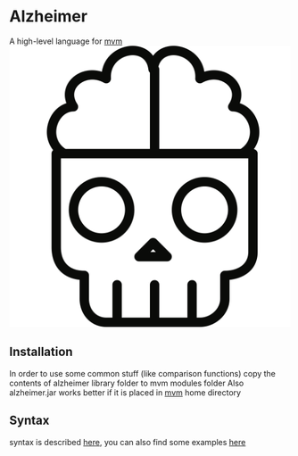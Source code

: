 # Alzheimer
A high-level language for [mvm](https://github.com/marasm-group/mvm)
![Logo](https://raw.githubusercontent.com/marasm-group/Alzheimer/master/logo.png)

## Installation ##

In order to use some common stuff (like comparison functions) copy the contents of alzheimer library folder to mvm modules folder
Also alzheimer.jar works better if it is placed in [mvm](https://github.com/marasm-group/mvm) home directory

## Syntax ##
syntax is described [here](https://raw.githubusercontent.com/marasm-group/Alzheimer/master/SYNTAX.txt),
you can also find some examples [here](https://github.com/marasm-group/Alzheimer/tree/master/tests)
